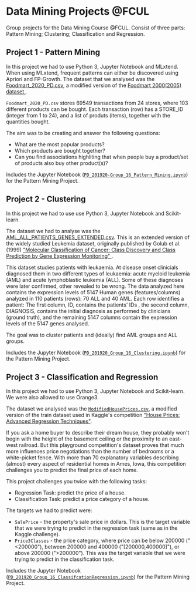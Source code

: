 # Data Mining Projects @FCUL
Group projects for the Data Mining Course @FCUL. Consist of three parts: Pattern Mining; Clustering; Classification and Regression.

## Project 1 - Pattern Mining
In this project we had to use Python 3, Jupyter Notebook and MLxtend. When using MLxtend, frequent patterns can either be discovered using Apriori and FP-Growth. 
The dataset that we analysed was the [Foodmart_2020_PD.csv](Foodmart_2020_PD.csv), a modified version of the <a href="https://github.com/neo4j-examples/neo4j-foodmart-dataset/tree/master/data"> Foodmart 2000(2005) dataset </a>.

`Foodmart_2020_PD.csv` stores 69549 transactions from 24 stores, where 103 different products can be bought. Each transaction (row) has a STORE_ID (integer from 1 to 24), and a list of produts (items), together with the quantities bought.

The aim was to be creating and answer the following questions:
- What are the most popular products?
- Which products are bought together?
- Can you find associations highliting that when people buy a product/set of products also buy other product(s)?

Includes the Jupyter Notebook ([`PD_201920-Group_16_Pattern_Mining.ipynb`](PD_201920-Group_16_Pattern_Mining.ipynb)) for the Pattern Mining Project.

## Project 2 - Clustering
In this project we had to use use Python 3, Jupyter Notebook and Scikit-learn.

The dataset we had to analyse was the [AML_ALL_PATIENTS_GENES_EXTENDED.csv](AML_ALL_PATIENTS_GENES_EXTENDED.csv). This is an extended version of the widely studied Leukemia dataset, originally published by Golub et al. (1999) <a href="https://pubmed.ncbi.nlm.nih.gov/10521349"> "Molecular Classification of Cancer: Class Discovery and Class Prediction by Gene Expression Monitoring" </a>.

This dataset studies patients with leukaemia. At disease onset clinicials diagnosed them in two different types of leukaemia: acute myeloid leukemia (AML) and acute lymphoblastic leukemia (ALL). Some of these diagnoses were later confirmed, other revealed to be wrong. The data analyzed here contains the expression levels of 5147 Human genes (features/columns) analyzed in 110 patients (rows): 70 ALL and 40 AML. Each row identifies a patient: The first column, ID, contains the patients' IDs , the second column, DIAGNOSIS, contains the initial diagnosis as performed by clinicians (ground truth), and the remaining 5147 columns contain the expression levels of the 5147 genes analysed.

The goal was to cluster patients and (ideally) find AML groups and ALL groups.

Includes the Jupyter Notebook ([`PD_201920_Group_16_Clustering.ipynb`](PD_201920_Group_16_Clustering.ipynb)) for the Pattern Mining Project.

## Project 3 - Classification and Regression
In this project we had to use Python 3, Jupyter Notebook and Scikit-learn. We were also allowed to use Orange3.

The dataset we analysed was the [`ModifiedHousePrices.csv`](ModifiedHousePrices.csv), a modified version of the train dataset used in Kaggle's competition 
<a href="https://www.kaggle.com/c/house-prices-advanced-regression-techniques/overview"> "House Prices: Advanced Regression Techniques"</a>.

If you ask a home buyer to describe their dream house, they probably won't begin with the height of the basement ceiling or the proximity to an east-west railroad. But this playground competition's dataset proves that much more influences price negotiations than the number of bedrooms or a white-picket fence. With more than 70 explanatory variables describing (almost) every aspect of residential homes in Ames, Iowa, this competition challenges you to predict the final price of each home.

This project challenges you twice with the following tasks:
- Regression Task: predict the price of a house.
- Classification Task: predict a price category of a house.

The targets we had to predict were:

- `SalePrice` - the property's sale price in dollars. This is the target variable that we were trying to predict in the regression task (same as in the Kaggle challenge).
- `Price3Classes` - the price category, where price can be below 200000 ("<200000"), between 200000 and 400000 ("[200000,400000]"), or above 200000 (">200000"). This was the target variable that we were trying to predict in the classification task.

Includes the Jupyter Notebook ([`PD_201920_Group_16_ClassifcationRegression.ipynb`](PD_201920_Group_16_ClassifcationRegression.ipynb)) for the Pattern Mining Project.
